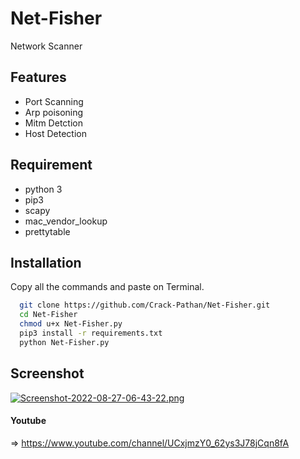 
# Net-Fisher
Network Scanner 


## Features

- Port Scanning
- Arp poisoning
- Mitm Detction
- Host Detection


## Requirement
- python 3
- pip3
- scapy
- mac_vendor_lookup
- prettytable
## Installation

Copy all the commands and paste on Terminal.

```bash
  git clone https://github.com/Crack-Pathan/Net-Fisher.git
  cd Net-Fisher
  chmod u+x Net-Fisher.py
  pip3 install -r requirements.txt
  python Net-Fisher.py
```
## Screenshot

[![Screenshot-2022-08-27-06-43-22.png](https://i.postimg.cc/sxyzBCbD/Screenshot-2022-08-27-06-43-22.png)](https://postimg.cc/qhmSYSk9)

#### Youtube
 => https://www.youtube.com/channel/UCxjmzY0_62ys3J78jCqn8fA
